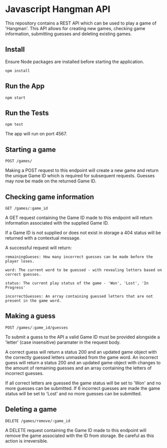 # Javascript Hangman API 

This repository contains a REST API which can be used to play a game of 'Hangman'. This API allows for creating new games, checking game information, submitting guesses and deleting existing games.

## Install
Ensure Node packages are installed before starting the application.
```
npm install
```

## Run the App
```
npm start
```

## Run the Tests
```
npm test
```

The app will run on port 4567.


## Starting a game
```
POST /games/
```
Making a POST request to this endpoint will create a new game and return the unique Game ID which is required for subsequent requests. Guesses may now be made on the returned Game ID.


## Checking game information
```
GET /games/:game_id
```
A GET request containing the Game ID made to this endpoint will return information associated with the supplied Game ID.

If a Game ID is not supplied or does not exist in storage a 404 status will be returned with a contextual message.

A successful request will return:
```
remainingGueses: How many incorrect guesses can be made before the player loses.

word: The current word to be guessed - with revealing letters based on correct guesses.

status: The current play status of the game - 'Won', 'Lost', 'In Progress'

incorrectGuesses: An array containing guessed letters that are not present in the game word.
```

## Making a guess
```
POST /games/:game_id/guesses
```
To submit a guess to the API a valid Game ID must be provided alongside a 'letter' (case insensitive) paramater in the request body.  

A correct guess will return a status 200 and an updated game object with the correctly guessed letters unmasked from the game word.
An incorrect guess will return a status 200 and an updated game object with changes to the amount of remaining guesses and an array containing the letters of incorrect guesses.

If all correct letters are guessed the game status will be set to 'Won' and no more guesses can be submitted. 
If 6 incorrect guesses are made the game status will be set to 'Lost' and no more guesses can be submitted.


## Deleting a game
```
DELETE /games/remove/:game_id
```
A DELETE request containing the Game ID made to this endpoint will remove the game associated with the ID from storage. Be careful as this action is irreversible.
